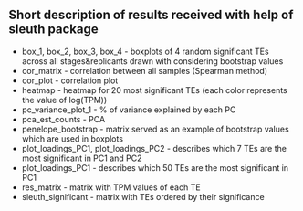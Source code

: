 ## Short description of results received with help of sleuth package

* box_1, box_2, box_3, box_4 - boxplots of 4 random significant TEs across all stages&replicants drawn with considering bootstrap values
* cor_matrix - correlation between all samples (Spearman method)
* cor_plot - correlation plot
* heatmap - heatmap for 20 most significant TEs (each color represents the value of log(TPM))
* pc_variance_plot_1 - % of variance explained by each PC
* pca_est_counts - PCA 
* penelope_bootstrap - matrix served as an example of bootstrap values which are used in boxplots
* plot_loadings_PC1, plot_loadings_PC2 - describes which 7 TEs are the most significant in PC1 and PC2
* plot_loadings_PC1 - describes which 50 TEs are the most significant in PC1
* res_matrix - matrix with TPM values of each TE
* sleuth_significant - matrix with TEs ordered by their significance 
